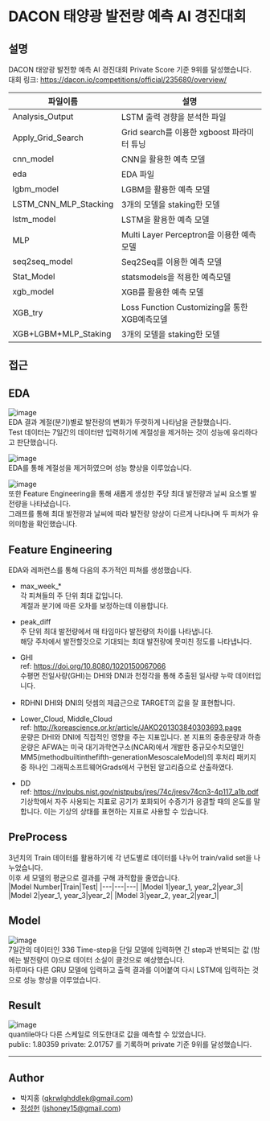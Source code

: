DACON 태양광 발전량 예측 AI 경진대회
=============
설명
-------------
DACON 태양광 발전향 예측 AI 경진대회 Private Score 기준 9위를 달성했습니다.  
대회 링크: https://dacon.io/competitions/official/235680/overview/

|파일이름|설명|
|---|---|
|Analysis_Output|LSTM 출력 경향을 분석한 파일|
|Apply_Grid_Search|Grid search를 이용한 xgboost 파라미터 튜닝|
|cnn_model|CNN을 활용한 예측 모델|
|eda|EDA 파일|
|lgbm_model|LGBM을 활용한 예측 모델|
|LSTM_CNN_MLP_Stacking|3개의 모델을 staking한 모델|
|lstm_model|LSTM을 활용한 예측 모델|
|MLP|Multi Layer Perceptron을 이용한 예측 모델|
|seq2seq_model|Seq2Seq를 이용한 예측 모델|
|Stat_Model|statsmodels을 적용한 예측모델|
|xgb_model|XGB를 활용한 예측 모델|
|XGB_try|Loss Function Customizing을 통한 XGB예측모델|
|XGB+LGBM+MLP_Staking|3개의 모델을 staking한 모델|

접근
------------
## EDA  
![image](https://user-images.githubusercontent.com/50457791/106358949-98629e00-6352-11eb-96d3-9bf8261e999a.png)  
EDA 결과 계절(분기)별로 발전량의 변화가 뚜렷하게 나타남을 관찰했습니다.  
Test 데이터는 7일간의 데이터만 입력하기에 계절성을 제거하는 것이 성능에 유리하다고 판단했습니다.  

![image](https://user-images.githubusercontent.com/50457791/106358958-a57f8d00-6352-11eb-96c1-7c82bb820df5.png)  
EDA를 통해 계절성을 제거하였으며 성능 향상을 이루었습니다.  

![image](https://user-images.githubusercontent.com/50457791/106358991-cf38b400-6352-11eb-8eb8-c0c42371217e.png)  
또한 Feature Engineering을 통해 새롭게 생성한 주당 최대 발전량과 날씨 요소별 발전량을 나타냈습니다.  
그래프를 통해 최대 발전량과 날씨에 따라 발전량 양상이 다르게 나타나며 두 피쳐가 유의미함을 확인했습니다.  

## Feature Engineering  
EDA와 레퍼런스를 통해 다음의 추가적인 피쳐를 생성했습니다.
- max_week_*  
각 피쳐들의 주 단위 최대 값입니다.  
계절과 분기에 따른 오차를 보정하는데 이용합니다.
- peak_diff  
주 단위 최대 발전량에서 매 타임마다 발전량의 차이를 나타냅니다.  
해당 주차에서 발전할것으로 기대되는 최대 발전량에 못미친 정도를 나타냅니다.
- GHI  
ref: https://doi.org/10.8080/1020150067066  
수평면 전일사량(GHI)는 DHI와 DNI과 천정각을 통해 추출된 일사량 누락 데이터입니다.

- RDHNI 
DHI와 DNI의 덧셈의 제곱근으로 TARGET의 값을 잘 표현합니다.

- Lower_Cloud, Middle_Cloud  
ref: http://koreascience.or.kr/article/JAKO201303840303693.page  
운량은 DHI와 DNI에 직접적인 영향을 주는 지표입니다. 
본 지표의 중층운량과 하층운량은 AFWA는 미국 대기과학연구소(NCAR)에서
개발한 중규모수치모델인 MM5(methodbuiltinthefifth-generationMesoscaleModel)의
후처리 패키지 중 하나인 그래픽소프트웨어Grads에서 구현된 알고리즘으로 산출하였다.

- DD  
ref: https://nvlpubs.nist.gov/nistpubs/jres/74c/jresv74cn3-4p117_a1b.pdf  
기상학에서 자주 사용되는 지표로 공기가 포화되어 수증기가 응결할 때의 온도를 말합니다.
이는 기상의 상태를 표현하는 지표로 사용할 수 있습니다.


## PreProcess  
3년치의 Train 데이터를 활용하기에 각 년도별로 데이터를 나누어 train/valid set을 나누었습니다.  
이후 세 모델의 평균으로 결과를 구해 과적합을 줄였습니다.  
|Model Number|Train|Test|
|---|---|---|
|Model 1|year_1, year_2|year_3|
|Model 2|year_1, year_3|year_2|
|Model 3|year_2, year_2|year_1|


## Model  
![image](https://user-images.githubusercontent.com/50457791/106359942-293c7800-6359-11eb-8d58-1bdc19ccc8ec.png)  
7일간의 데이터인 336 Time-step을 단일 모델에 입력하면 긴 step과 반복되는 값 (밤에는 발전량이 0)으로 데이터 소실이 클것으로 예상했습니다.  
하루마다 다른 GRU 모델에 입력하고 출력 결과를 이어붙여 다시 LSTM에 입력하는 것으로 성능 향상을 이루었습니다.


## Result  
![image](https://user-images.githubusercontent.com/50457791/106360041-b8499000-6359-11eb-9156-936b2d0a5fa3.png)  
quantile마다 다른 스케일로 의도한대로 값을 예측할 수 있었습니다.  
public: 1.80359   private: 2.01757 를 기록하며 private 기준 9위를 달성했습니다.

---
## Author
- 박지홍 (qkrwlghddlek@gmail.com)
- [정성헌](https://github.com/EavnJung) (jshoney15@gmail.com)
